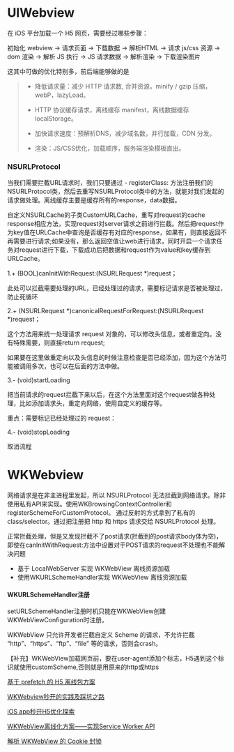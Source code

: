 # UIWebview

在 iOS 平台加载一个 H5 网页，需要经过哪些步骤：

初始化 webview -> 请求页面 -> 下载数据 -> 解析HTML -> 请求 js/css 资源 -> dom 渲染 -> 解析 JS 执行 -> JS 请求数据 -> 解析渲染 -> 下载渲染图片



这其中可做的优化特别多，前后端能够做的是

> - 降低请求量：减少 HTTP 请求数, 合并资源，minify / gzip 压缩，webP，lazyLoad。
>
> - HTTP 协议缓存请求，离线缓存 manifest，离线数据缓存localStorage。
> - 加快请求速度：预解析DNS，减少域名数，并行加载，CDN 分发。
> - 渲染：JS/CSS优化，加载顺序，服务端渲染模板直出。



### NSURLProtocol

当我们需要拦截URL请求时，我们只要通过 - registerClass: 方法注册我们的NSURLProtocol类，然后去重写NSURLProtocol类中的方法，就能对我们发起的请求做处理。离线缓存主要是缓存所有的response，data数据。



自定义NSURLCache的子类CustomURLCache，重写对request的cache response相应方法，实现request对server请求之前进行拦截。然后把request作为key值在URLCache中查询是否缓存有对应的response，如果有，则直接返回不再需要进行请求;如果没有，那么返回空值让web进行请求，同时开启一个请求任务对request进行下载，下载成功后把数据和request作为value和key缓存到URLCache。



1.+ (BOOL)canInitWithRequest:(NSURLRequest *)request；

此处可以拦截需要处理的URL，已经处理过的请求，需要标记请求是否被处理过，防止死循环

2.+ (NSURLRequest *)canonicalRequestForRequest:(NSURLRequest *)request；

这个方法用来统一处理请求 request 对象的，可以修改头信息，或者重定向。没有特殊需要，则直接return request;

如果要在这里做重定向以及头信息的时候注意检查是否已经添加，因为这个方法可能被调用多次，也可以在后面的方法中做。

3.- (void)startLoading

把当前请求的request拦截下来以后，在这个方法里面对这个request做各种处理，比如添加请求头，重定向网络，使用自定义的缓存等。

重点：需要标记已经处理过的 request：

4.- (void)stopLoading

取消流程



# WKWebview

网络请求是在非主进程里发起，所以 NSURLProtocol 无法拦截到网络请求。除非使用私有API来实现。使用WKBrowsingContextController和registerSchemeForCustomProtocol。 通过反射的方式拿到了私有的 class/selector。通过把注册把 http 和 https 请求交给 NSURLProtocol 处理。

正常拦截处理，但是又发现拦截不了post请求(拦截到的post请求body体为空)，即使在canInitWithRequest:方法中设置对于POST请求的request不处理也不能解决问题



- 基于 LocalWebServer 实现 WKWebView 离线资源加载
- 使用WKURLSchemeHandler实现 WKWebView 离线资源加载



#### WKURLSchemeHandler注册

setURLSchemeHandler注册时机只能在WKWebView创建WKWebViewConfiguration时注册。

WKWebView 只允许开发者拦截自定义 Scheme 的请求，不允许拦截 “http”、“https”、“ftp”、“file” 等的请求，否则会crash。

【补充】WKWebView加载网页前，要在user-agent添加个标志，H5遇到这个标识就使用customScheme,否则就是用原来的http或https





[基于 prefetch 的 H5 离线包方案](https://juejin.cn/post/7011837444865654797)

[WKWebview秒开的实践及踩坑之路](https://juejin.cn/post/6861778055178747911)

[iOS app秒开H5优化探索](https://juejin.cn/post/6844903809521549320)

[WKWebView离线化方案——实现Service Worker API](https://zhuanlan.zhihu.com/p/148931732)

[解析 WKWebView 的 Cookie 封锁](https://juejin.cn/post/7008547869129408548)

